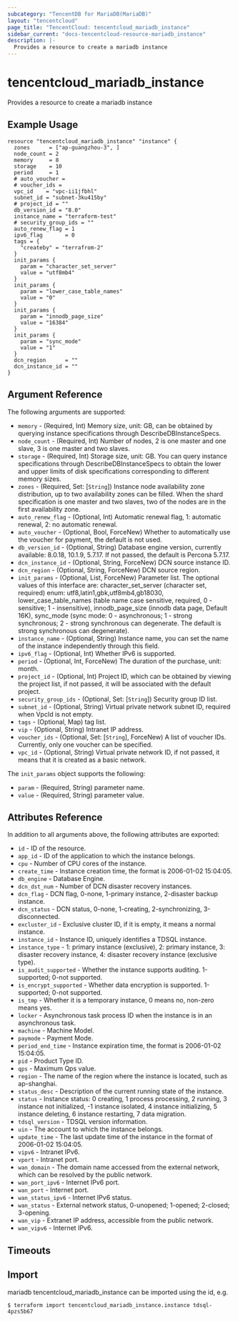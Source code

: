 ```yaml
---
subcategory: "TencentDB for MariaDB(MariaDB)"
layout: "tencentcloud"
page_title: "TencentCloud: tencentcloud_mariadb_instance"
sidebar_current: "docs-tencentcloud-resource-mariadb_instance"
description: |-
  Provides a resource to create a mariadb instance
---
```


# tencentcloud_mariadb_instance

Provides a resource to create a mariadb instance

## Example Usage

```hcl
resource "tencentcloud_mariadb_instance" "instance" {
  zones      = ["ap-guangzhou-3", ]
  node_count = 2
  memory     = 8
  storage    = 10
  period     = 1
  # auto_voucher =
  # voucher_ids =
  vpc_id    = "vpc-ii1jfbhl"
  subnet_id = "subnet-3ku415by"
  # project_id = ""
  db_version_id = "8.0"
  instance_name = "terraform-test"
  # security_group_ids = ""
  auto_renew_flag = 1
  ipv6_flag       = 0
  tags = {
    "createby" = "terrafrom-2"
  }
  init_params {
    param = "character_set_server"
    value = "utf8mb4"
  }
  init_params {
    param = "lower_case_table_names"
    value = "0"
  }
  init_params {
    param = "innodb_page_size"
    value = "16384"
  }
  init_params {
    param = "sync_mode"
    value = "1"
  }
  dcn_region      = ""
  dcn_instance_id = ""
}
```

## Argument Reference

The following arguments are supported:

* `memory` - (Required, Int) Memory size, unit: GB, can be obtained by querying instance specifications through DescribeDBInstanceSpecs.
* `node_count` - (Required, Int) Number of nodes, 2 is one master and one slave, 3 is one master and two slaves.
* `storage` - (Required, Int) Storage size, unit: GB. You can query instance specifications through DescribeDBInstanceSpecs to obtain the lower and upper limits of disk specifications corresponding to different memory sizes.
* `zones` - (Required, Set: [`String`]) Instance node availability zone distribution, up to two availability zones can be filled. When the shard specification is one master and two slaves, two of the nodes are in the first availability zone.
* `auto_renew_flag` - (Optional, Int) Automatic renewal flag, 1: automatic renewal, 2: no automatic renewal.
* `auto_voucher` - (Optional, Bool, ForceNew) Whether to automatically use the voucher for payment, the default is not used.
* `db_version_id` - (Optional, String) Database engine version, currently available: 8.0.18, 10.1.9, 5.7.17. If not passed, the default is Percona 5.7.17.
* `dcn_instance_id` - (Optional, String, ForceNew) DCN source instance ID.
* `dcn_region` - (Optional, String, ForceNew) DCN source region.
* `init_params` - (Optional, List, ForceNew) Parameter list. The optional values of this interface are: character_set_server (character set, required) enum: utf8,latin1,gbk,utf8mb4,gb18030, lower_case_table_names (table name case sensitive, required, 0 - sensitive; 1 - insensitive), innodb_page_size (innodb data page, Default 16K), sync_mode (sync mode: 0 - asynchronous; 1 - strong synchronous; 2 - strong synchronous can degenerate. The default is strong synchronous can degenerate).
* `instance_name` - (Optional, String) Instance name, you can set the name of the instance independently through this field.
* `ipv6_flag` - (Optional, Int) Whether IPv6 is supported.
* `period` - (Optional, Int, ForceNew) The duration of the purchase, unit: month.
* `project_id` - (Optional, Int) Project ID, which can be obtained by viewing the project list, if not passed, it will be associated with the default project.
* `security_group_ids` - (Optional, Set: [`String`]) Security group ID list.
* `subnet_id` - (Optional, String) Virtual private network subnet ID, required when VpcId is not empty.
* `tags` - (Optional, Map) tag list.
* `vip` - (Optional, String) Intranet IP address.
* `voucher_ids` - (Optional, Set: [`String`], ForceNew) A list of voucher IDs. Currently, only one voucher can be specified.
* `vpc_id` - (Optional, String) Virtual private network ID, if not passed, it means that it is created as a basic network.

The `init_params` object supports the following:

* `param` - (Required, String) parameter name.
* `value` - (Required, String) parameter value.

## Attributes Reference

In addition to all arguments above, the following attributes are exported:

* `id` - ID of the resource.
* `app_id` - ID of the application to which the instance belongs.
* `cpu` - Number of CPU cores of the instance.
* `create_time` - Instance creation time, the format is 2006-01-02 15:04:05.
* `db_engine` - Database Engine.
* `dcn_dst_num` - Number of DCN disaster recovery instances.
* `dcn_flag` - DCN flag, 0-none, 1-primary instance, 2-disaster backup instance.
* `dcn_status` - DCN status, 0-none, 1-creating, 2-synchronizing, 3-disconnected.
* `excluster_id` - Exclusive cluster ID, if it is empty, it means a normal instance.
* `instance_id` - Instance ID, uniquely identifies a TDSQL instance.
* `instance_type` - 1: primary instance (exclusive), 2: primary instance, 3: disaster recovery instance, 4: disaster recovery instance (exclusive type).
* `is_audit_supported` - Whether the instance supports auditing. 1-supported; 0-not supported.
* `is_encrypt_supported` - Whether data encryption is supported. 1-supported; 0-not supported.
* `is_tmp` - Whether it is a temporary instance, 0 means no, non-zero means yes.
* `locker` - Asynchronous task process ID when the instance is in an asynchronous task.
* `machine` - Machine Model.
* `paymode` - Payment Mode.
* `period_end_time` - Instance expiration time, the format is 2006-01-02 15:04:05.
* `pid` - Product Type ID.
* `qps` - Maximum Qps value.
* `region` - The name of the region where the instance is located, such as ap-shanghai.
* `status_desc` - Description of the current running state of the instance.
* `status` - Instance status: 0 creating, 1 process processing, 2 running, 3 instance not initialized, -1 instance isolated, 4 instance initializing, 5 instance deleting, 6 instance restarting, 7 data migration.
* `tdsql_version` - TDSQL version information.
* `uin` - The account to which the instance belongs.
* `update_time` - The last update time of the instance in the format of 2006-01-02 15:04:05.
* `vipv6` - Intranet IPv6.
* `vport` - Intranet port.
* `wan_domain` - The domain name accessed from the external network, which can be resolved by the public network.
* `wan_port_ipv6` - Internet IPv6 port.
* `wan_port` - Internet port.
* `wan_status_ipv6` - Internet IPv6 status.
* `wan_status` - External network status, 0-unopened; 1-opened; 2-closed; 3-opening.
* `wan_vip` - Extranet IP address, accessible from the public network.
* `wan_vipv6` - Internet IPv6.


## Timeouts

<no value>


## Import

mariadb tencentcloud_mariadb_instance can be imported using the id, e.g.
```
$ terraform import tencentcloud_mariadb_instance.instance tdsql-4pzs5b67
```

